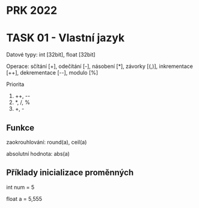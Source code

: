 # PRK 2022

# TASK 01 - Vlastní jazyk

Datové typy: int [32bit], float [32bit]


Operace: sčítání [+], odečítání [-], násobení [*], závorky [(,)], inkrementace [++], dekrementace [--], modulo [%]

Priorita
1.  ++, --
2.  *, /, %
3. +, -

## Funkce
zaokrouhlování: round(a), ceil(a)

absolutní hodnota: abs(a)

## Příklady inicializace proměnných
int num = 5

float a = 5,555


